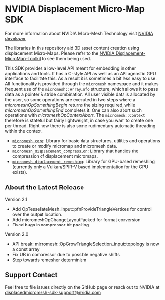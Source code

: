 # NVIDIA Displacement Micro-Map SDK

For more information about NVIDIA Micro-Mesh Technology visit [NVIDIA developer](https://developer.nvidia.com/rtx/ray-tracing/micro-mesh)

The libraries in this repository aid 3D asset content creation using displacement Micro-Maps.
Please refer to the [NVIDIA Displacement-MicroMap-Toolkit](https://github.com/NVIDIAGameWorks/Displacement-MicroMap-Toolkit) to see them being used.

This SDK provides a low-level API meant for embedding in other applications and tools.
It has a C-style API as well as an API agnostic GPU interface to facilitate this. 
As a result it is sometimes a bit less easy to use. All functionality is provided
through the `micromesh` namespace and it makes frequent use of the `micromesh::ArrayInfo`
structure, which allows it to pass data as a pointer & stride combination. All user visible data
is allocated by the user, so some operations are executed in two steps where a *micromeshOpSomethingBegin* returns
the sizing required, while *micromeshOpSomethingEnd* completes it. One can also abort such 
operations with *micromeshOpContextAbort*. The `micromesh::Context` therefore is stateful
but fairly lightweight, in case you want to create one per thread. Right now there is also some rudimentary
automatic threading within the context.

- [`micromesh_core`](/micromesh_core/README.md): Library for basic data structures, utilities and operations to create or modify micromap and micromesh data.
- [`micromesh_displacement_compression`](/micromesh_displacement_compression/README.md): Library that handles the compression of displacement micromaps.
- [`micromesh_displacement_remeshing`](/micromesh_displacement_remeshing/README.md): Library for GPU-based remeshing (currently only a Vulkan/SPIR-V based implementation for the GPU exists).

## About the Latest Release

Version 2.1

- Add OpTessellateMesh_input::pfnProvideTriangleVertices for control over the
  output location.
- Add micromeshOpChangeLayoutPacked for format conversion
- Fixed bugs in compressor bit packing

Version 2.0

- API break: micromesh::OpGrowTriangleSelection_input::topology is now a const array
- Fix UB in compressor due to possible negative shifts
- Step towards remesher determinism

## Support Contact

Feel free to file issues directly on the GitHub page or reach out to NVIDIA at
<displacedmicromesh-sdk-support@nvidia.com>
